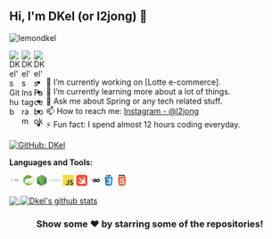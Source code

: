 ## Hi, I'm DKel (or l2jong) 👋

<p align="left"> <img src="https://komarev.com/ghpvc/?username=lemondkel&label=Views&color=blue&style=plastic" alt="lemondkel" /> </p>

<a href="https://github.com/lemondkel">
  <img align="left" alt="DKel's Github" width="22px" src="https://cdn.jsdelivr.net/npm/simple-icons@v3/icons/github.svg" />
</a>
<a href="https://instagram.com/l2jong/">
  <img align="left" alt="DKel's Instagram" width="22px" src="https://cdn.jsdelivr.net/npm/simple-icons@v3/icons/instagram.svg" />
</a>
<a href="https://www.facebook.com/gkwkdlawoh/">
  <img align="left" alt="DKel's Facebook" width="22px" src="https://cdn.jsdelivr.net/npm/simple-icons@v3/icons/facebook.svg" />
</a>
<br/>
<br/>

- 🔭 I’m currently working on [Lotte e-commerce].
- 🌱 I’m currently learning more about a lot of things.
- 💬 Ask me about Spring or any tech related stuff.
- 📫 How to reach me: [Instagram - @l2jong](https://instagram.com/l2jong)
- ⚡ Fun fact: I spend almost 12 hours coding everyday.

[![GitHub: DKel](https://img.shields.io/github/followers/lemondkel?label=follow&style=social)](https://github.com/lemondkel)


**Languages and Tools:**  

<code><img height="20" src="https://raw.githubusercontent.com/github/explore/80688e429a7d4ef2fca1e82350fe8e3517d3494d/topics/java/java.png"></code>
<code><img height="20" src="https://raw.githubusercontent.com/github/explore/80688e429a7d4ef2fca1e82350fe8e3517d3494d/topics/spring-boot/spring-boot.png"></code>
<code><img height="20" src="https://raw.githubusercontent.com/github/explore/80688e429a7d4ef2fca1e82350fe8e3517d3494d/topics/nodejs/nodejs.png"></code>
<code><img height="20" src="https://raw.githubusercontent.com/github/explore/80688e429a7d4ef2fca1e82350fe8e3517d3494d/topics/express/express.png"></code>
<code><img height="20" src="https://raw.githubusercontent.com/github/explore/80688e429a7d4ef2fca1e82350fe8e3517d3494d/topics/javascript/javascript.png"></code>
<code><img height="20" src="https://raw.githubusercontent.com/github/explore/80688e429a7d4ef2fca1e82350fe8e3517d3494d/topics/swift/swift.png"></code>
<code><img height="20" src="https://raw.githubusercontent.com/github/explore/80688e429a7d4ef2fca1e82350fe8e3517d3494d/topics/go/go.png"></code>
<code><img height="20" src="https://raw.githubusercontent.com/github/explore/80688e429a7d4ef2fca1e82350fe8e3517d3494d/topics/css/css.png"></code>
<code><img height="20" src="https://raw.githubusercontent.com/github/explore/80688e429a7d4ef2fca1e82350fe8e3517d3494d/topics/html/html.png"></code>

<a href="https://github.com/lemondkel">
  <img align="center" src="https://github-readme-stats.vercel.app/api/top-langs/?username=lemondkel&theme=light&hide_langs_below=1" />
</a>
<a href="https://github.com/lemondkel">
 <img align="center" src="https://github-readme-stats.vercel.app/api?username=lemondkel&show_icons=true&theme=light&line_height=27" alt="Dkel's github stats"/>
</a>

<div align="center">

### Show some ❤️ by starring some of the repositories!

</div>
